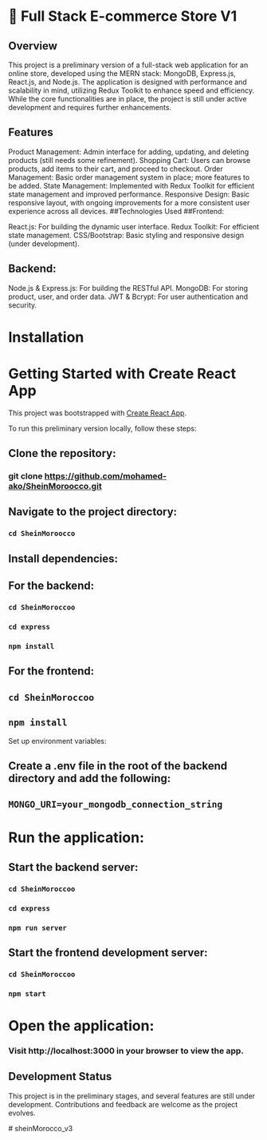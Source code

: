 # 🛒 Full Stack E-commerce Store V1
## Overview
This project is a preliminary version of a full-stack web application for an online store, developed using the MERN stack: MongoDB, Express.js, React.js, and Node.js. The application is designed with performance and scalability in mind, utilizing Redux Toolkit to enhance speed and efficiency. While the core functionalities are in place, the project is still under active development and requires further enhancements.

## Features
Product Management: Admin interface for adding, updating, and deleting products (still needs some refinement).
Shopping Cart: Users can browse products, add items to their cart, and proceed to checkout.
Order Management: Basic order management system in place; more features to be added.
State Management: Implemented with Redux Toolkit for efficient state management and improved performance.
Responsive Design: Basic responsive layout, with ongoing improvements for a more consistent user experience across all devices.
##Technologies Used
##Frontend:

React.js: For building the dynamic user interface.
Redux Toolkit: For efficient state management.
CSS/Bootstrap: Basic styling and responsive design (under development).
## Backend:

Node.js & Express.js: For building the RESTful API.
MongoDB: For storing product, user, and order data.
JWT & Bcrypt: For user authentication and security.

# Installation

# Getting Started with Create React App

This project was bootstrapped with [Create React App](https://github.com/facebook/create-react-app).

To run this preliminary version locally, follow these steps:

## Clone the repository:


### git clone https://github.com/mohamed-ako/SheinMoroocco.git

## Navigate to the project directory:


### `cd SheinMoroocco`
## Install dependencies:

## For the backend:


### `cd SheinMoroccoo`
### `cd express`
### `npm install`
## For the frontend:


## `cd SheinMoroccoo`
## `npm install`
Set up environment variables:

## Create a .env file in the root of the backend directory and add the following:


## `MONGO_URI=your_mongodb_connection_string`

# Run the application:

## Start the backend server:


### `cd SheinMoroccoo`
### `cd express`
### `npm run server`
## Start the frontend development server:


### `cd SheinMoroccoo`
### `npm start`

# Open the application:

### Visit http://localhost:3000 in your browser to view the app.

## Development Status
This project is in the preliminary stages, and several features are still under development. Contributions and feedback are welcome as the project evolves.


#   s h e i n M o r o c c o _ v 3  
 